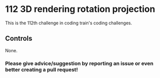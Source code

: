 # 112 3D rendering rotation projection

This is the 112th challenge in coding train's coding challenges.

## Controls

None.

### Please give advice/suggestion by reporting an issue or even better creating a pull request!
